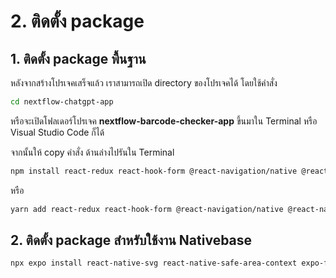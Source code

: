 
# 2. ติดตั้ง package 

## 1. ติดตั้ง package พื้นฐาน

หลังจากสร้างโปรเจคเสร็จแล้ว เราสามารถเปิด directory ของโปรเจคได้ โดยใช้คำสั่ง 

```bash
cd nextflow-chatgpt-app
```

หรือจะเปิดโฟลเดอร์โปรเจค **nextflow-barcode-checker-app** ขึ้นมาใน Terminal หรือ Visual Studio Code ก็ได้

จากนั้นให้ copy คำสั่ง ด้านล่างไปรันใน Terminal

```bash
npm install react-redux react-hook-form @react-navigation/native @react-navigation/native-stack native-base @reduxjs/toolkit axios
```

หรือ

```bash
yarn add react-redux react-hook-form @react-navigation/native @react-navigation/native-stack native-base @reduxjs/toolkit axios
```

## 2. ติดตั้ง package สำหรับใช้งาน Nativebase 

```bash
npx expo install react-native-svg react-native-safe-area-context expo-font react-native-screens
```



